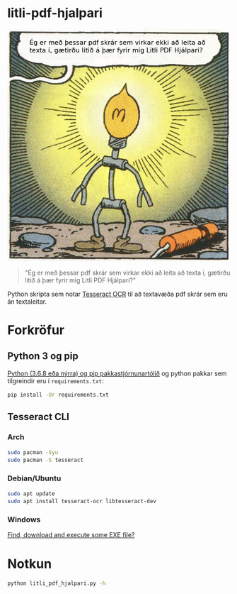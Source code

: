 
# litli-pdf-hjalpari

![Litli PDF Hjálpari](/img/litli-pdf-hjalpari.png?raw=true "Litli PDF Hjálpari")

> "Ég er með þessar pdf skrár sem virkar ekki að leita að texta í, gætirðu litið á þær fyrir mig Litli PDF Hjálpari?"

Python skripta sem notar [Tesseract OCR](https://github.com/tesseract-ocr/tesseract) til að textavæða pdf skrár sem eru án textaleitar.

# Forkröfur

## Python 3 og pip

[Python (3.6.8 eða nýrra) og pip pakkastjórnunartólið](https://www.python.org/downloads/) og python pakkar sem tilgreindir eru í `requirements.txt`:

```zsh
pip install -Ur requirements.txt
```

## Tesseract CLI

### Arch

```zsh
sudo pacman -Syu
sudo pacman -S tesseract
```

### Debian/Ubuntu

```zsh
sudo apt update
sudo apt install tesseract-ocr libtesseract-dev
```

### Windows

[Find, download and execute some EXE file?](https://medium.com/quantrium-tech/installing-and-using-tesseract-4-on-windows-10-4f7930313f82)

# Notkun

```zsh
python litli_pdf_hjalpari.py -h
```
